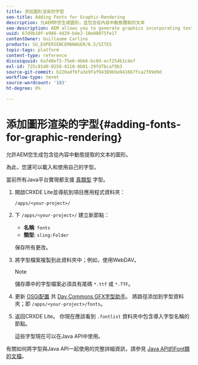 ```yaml
---
title: 添加圖形渲染的字型
seo-title: Adding Fonts for Graphic-Rendering
description: 允AEM許您生成圖形，並包含從內容中動態獲取的文本
seo-description: AEM allows you to generate graphics incorporating text dynamically taken from your content
uuid: 67d9b10f-e986-4d29-bde2-10e08075fe17
contentOwner: Guillaume Carlino
products: SG_EXPERIENCEMANAGER/6.5/SITES
topic-tags: platform
content-type: reference
discoiquuid: 6af48ef5-75e6-4b66-bc0d-ecf254b1c4ef
exl-id: 725c81d0-0258-4118-8b01-29fd7bcaf9b3
source-git-commit: b220adf6fa3e9faf94389b9a9416b7fca2f89d9d
workflow-type: tm+mt
source-wordcount: '183'
ht-degree: 0%

---
```


# 添加圖形渲染的字型{#adding-fonts-for-graphic-rendering}

允許AEM您生成包含從內容中動態提取的文本的圖形。

為此，您還可以載入和使用自己的字型。

當前所有Java平台實現都支援 [真類型](https://en.wikipedia.org/wiki/Truetype) 字型。

1. 開啟CRXDE Lite並導航到項目應用程式資料夾：

   `/apps/<your-project>/`

1. 下 `/apps/<your-project>/` 建立新節點：

   * **名稱**: `fonts`
   * **類型**: `sling:Folder`

   保存所有更改。

1. 將字型檔案複製到此資料夾中；例如，使用WebDAV。

   >[!NOTE]
   >
   >儲存庫中的字型檔案必須具有尾碼 `*.ttf` 或 `*.TTF`。

1. 更新 [OSGi配置](/help/sites-deploying/configuring-osgi.md) 共 [Day Commons GFX字型助手](/help/sites-deploying/osgi-configuration-settings.md)。 將路徑添加到字型資料夾；即 `/apps/<your-project>/fonts`。

1. 返回CRXDE Lite。 你現在應該看到 `.fontlist` 資料夾中包含導入字型名稱的節點。

   這些字型現在可以在Java API中使用。

有關如何將字型與Java API一起使用的完整詳細資訊，請參見 [Java API的Font類的文檔](https://download.oracle.com/javase/6/docs/api/java/awt/Font.html)。
